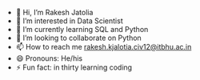 - 👋 Hi, I’m Rakesh Jatolia  
- 👀 I’m interested in Data Scientist
- 🌱 I’m currently learning SQL and Python
- 💞️ I’m looking to collaborate on Python
- 📫 How to reach me rakesh.kjalotia.civ12@itbhu.ac.in
- 😄 Pronouns: He/his
- ⚡ Fun fact: in thirty learning coding

<!---
kzy1306/kzy1306 is a ✨ special ✨ repository because its `README.md` (this file) appears on your GitHub profile.
You can click the Preview link to take a look at your changes.
--->
